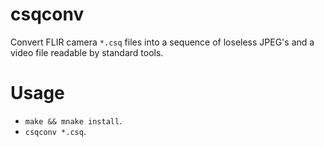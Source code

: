 # csqconv

Convert FLIR camera `*.csq` files into a sequence of loseless JPEG's and a video file readable by standard tools.

# Usage

- `make && mnake install`.
- `csqconv *.csq`.
